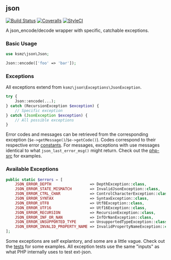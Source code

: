 ## json 
[![Build Status](https://img.shields.io/travis/matical/json.svg?style=flat-square)](https://travis-ci.org/matical/json)
[![Coveralls](https://img.shields.io/coveralls/matical/json.svg?style=flat-square)](https://coveralls.io/github/matical/json)
[![StyleCI](https://github.styleci.io/repos/137324015/shield?branch=master)](https://github.styleci.io/repos/137324015)

A json_encode/decode wrapper with specific, catchable exceptions.

### Basic Usage
```php
use ksmz\json\Json;

Json::encode(['foo' => 'bar']);
```

### Exceptions
All exceptions extend from `ksmz\json\Exceptions\JsonException`.

```php
try {
    Json::encode(...);
} catch (RecursionException $exception) {
    // Specific exception
} catch (JsonException $exception) {
    // All possible exceptions
}
```

Error codes and messages can be retrieved from the corresponding exception (`$e->getMessage()`/`$e->getCode()`). 
Codes correspond to their respective error [constants](https://secure.php.net/manual/en/function.json-last-error.php).
For messages, exceptions with use messages identical to what `json_last_error_msg()` might return. Check out the [php-src](https://github.com/php/php-src/blob/master/ext/json/json.c#L215) for examples.

### Available Exceptions
```php
public static $errors = [
    JSON_ERROR_DEPTH                 => DepthException::class,
    JSON_ERROR_STATE_MISMATCH        => InvalidJsonException::class,
    JSON_ERROR_CTRL_CHAR             => ControlCharacterException::class,
    JSON_ERROR_SYNTAX                => SyntaxException::class,
    JSON_ERROR_UTF8                  => Utf8Exception::class,
    JSON_ERROR_UTF16                 => Utf16Exception::class,
    JSON_ERROR_RECURSION             => RecursionException::class,
    JSON_ERROR_INF_OR_NAN            => InfOrNanException::class,
    JSON_ERROR_UNSUPPORTED_TYPE      => UnsupportedTypeException::class,
    JSON_ERROR_INVALID_PROPERTY_NAME => InvalidPropertyNameException::class,
];
```

Some exceptions are self explantory, and some are a little vague. Check out the [tests](https://github.com/matical/json/tree/master/tests) for some examples. All exception tests use the same "inputs" as what PHP internally uses to test ext-json.

